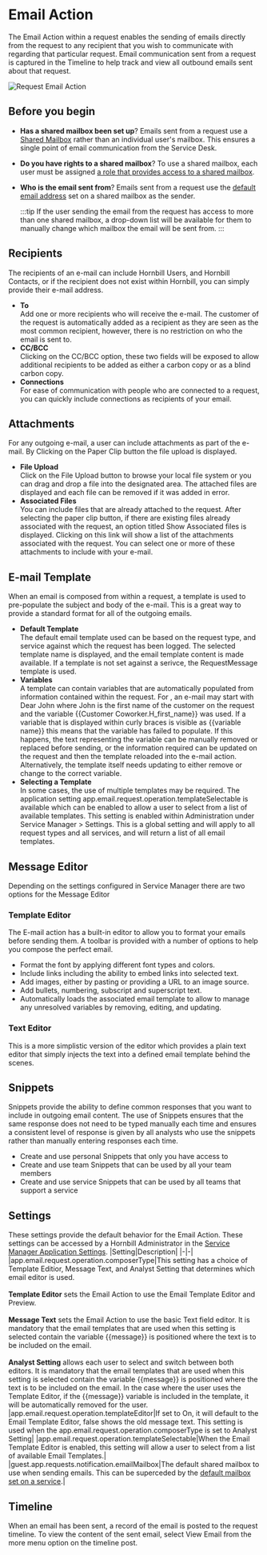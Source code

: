 # Email Action
The Email Action within a request enables the sending of emails directly from the request to any recipient that you wish to communicate with regarding that particular request. Email communication sent from a request is captured in the Timeline to help track and view all outbound emails sent about that request.

![Request Email Action](/_books/servicemanager-user-guide/images/request-email-action.png)

## Before you begin

* **Has a shared mailbox been set up**? Emails sent from a request use a [Shared Mailbox](/esp-config/email/shared-mailboxes) rather than an individual user's mailbox. This ensures a single point of email communication from the Service Desk.
* **Do you have rights to a shared mailbox**? To use a shared mailbox, each user must be assigned [a role that provides access to a shared mailbox](/esp-config/email/shared-mailboxes#associated-roles).
* **Who is the email sent from**? Emails sent from a request use the [default email address](/esp-config/email/shared-mailboxes#addresses) set on a shared mailbox as the sender.  

    :::tip
    If the user sending the email from the request has access to more than one shared mailbox, a drop-down list will be available for them to manually change which mailbox the email will be sent from.
    :::

## Recipients
The recipients of an e-mail can include Hornbill Users, and Hornbill Contacts, or if the recipient does not exist within Hornbill, you can simply provide their e-mail address.
* **To**<br>Add one or more recipients who will receive the e-mail. The customer of the request is automatically added as a recipient as they are seen as the most common recipient, however, there is no restriction on who the email is sent to.
* **CC/BCC**<br>Clicking on the CC/BCC option, these two fields will be exposed to allow additional recipients to be added as either a carbon copy or as a blind carbon copy.
* **Connections**<br>For ease of communication with people who are connected to a request, you can quickly include connections as recipients of your email.

## Attachments
For any outgoing e-mail, a user can include attachments as part of the e-mail. By Clicking on the Paper Clip button the file upload is displayed.
* **File Upload**<br>Click on the File Upload button to browse your local file system or you can drag and drop a file into the designated area. The attached files are displayed and each file can be removed if it was added in error.
* **Associated Files**<br>You can include files that are already attached to the request. After selecting the paper clip button, if there are existing files already associated with the request, an option titled Show Associated files is displayed. Clicking on this link will show a list of the attachments associated with the request. You can select one or more of these attachments to include with your e-mail.

## E-mail Template
When an email is composed from within a request, a template is used to pre-populate the subject and body of the e-mail. This is a great way to provide a standard format for all of the outgoing emails.
* **Default Template**<br>The default email template used can be based on the request type, and service against which the request has been logged. The selected template name is displayed, and the email template content is made available. If a template is not set against a serivce, the RequestMessage template is used.
* **Variables**<br>A template can contain variables that are automatically populated from information contained within the request. For , an e-mail may start with Dear John where John is the first name of the customer on the request and the variable {{Customer Coworker.H_first_name}} was used. If a variable that is displayed within curly braces is visible as {{variable name}} this means that the variable has failed to populate. If this happens, the text representing the variable can be manually removed or replaced before sending, or the information required can be updated on the request and then the template reloaded into the e-mail action. Alternatively, the template itself needs updating to either remove or change to the correct variable.
* **Selecting a Template**<br>In some cases, the use of multiple templates may be required. The application setting app.email.request.operation.templateSelectable is available which can be enabled to allow a user to select from a list of available templates. This setting is enabled within Administration under Service Manager > Settings. This is a global setting and will apply to all request types and all services, and will return a list of all email templates.

## Message Editor
Depending on the settings configured in Service Manager there are two options for the Message Editor

### Template Editor
The E-mail action has a built-in editor to allow you to format your emails before sending them. A toolbar is provided with a number of options to help you compose the perfect email.
* Format the font by applying different font types and colors.
* Include links including the ability to embed links into selected text.
* Add images, either by pasting or providing a URL to an image source.
* Add bullets, numbering, subscript and superscript text.
* Automatically loads the associated email template to allow to manage any unresolved variables by removing, editing, and updating.

### Text Editor
This is a more simplistic version of the editor which provides a plain text editor that simply injects the text into a defined email template behind the scenes.

## Snippets
Snippets provide the ability to define common responses that you want to include in outgoing email content. The use of Snippets ensures that the same response does not need to be typed manually each time and ensures a consistent level of response is given by all analysts who use the snippets rather than manually entering responses each time.

* Create and use personal Snippets that only you have access to
* Create and use team Snippets that can be used by all your team members
* Create and use service Snippets that can be used by all teams that support a service

## Settings
These settings provide the default behavior for the Email Action. These settings can be accessed by a Hornbill Administrator in the [Service Manager Application Settings](/servicemanager-config/advanced-tools-and-settings/application-settings).
|Setting|Description|
|-|-|
|app.email.request.operation.composerType|This setting has a choice of Template Editior, Message Text, and Analyst Setting that determines which email editor is used. <br><br>**Template Editor** sets the Email Action to use the Email Template Editor and Preview. <br><br>**Message Text** sets the Email Action to use the basic Text field editor. It is mandatory that the email templates that are used when this setting is selected contain the variable {{message}} is positioned where the text is to be included on the email. <br><br>**Analyst Setting** allows each user to select and switch between both editors. It is mandatory that the email templates that are used when this setting is selected contain the variable {{message}} is positioned where the text is to be included on the email. In the case where the user uses the Template Editor, if the {{message}} variable is included in the template, it will be automatically removed for the user.
|app.email.request.operation.templateEditor|If set to On, it will default to the Email Template Editor, false shows the old message text. This setting is used when the app.email.request.operation.composerType is set to Analyst Setting|
|app.email.request.operation.templateSelectable|When the Email Template Editor is enabled, this setting will allow a user to select from a list of available Email Templates.|
|guest.app.requests.notification.emailMailbox|The default shared mailbox to use when sending emails. This can be superceded by the [default mailbox set on a service](/servicemanager-user-guide/service-portfolio/services/service-details#default-mailbox).|

## Timeline
When an email has been sent, a record of the email is posted to the request timeline. To view the content of the sent email, select View Email from the more menu option on the timeline post.
